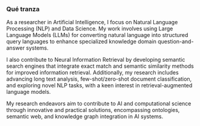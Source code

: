 ### Qué tranza
 

As a researcher in Artificial Intelligence, I focus on Natural Language Processing (NLP) and Data Science. My work involves using Large Language Models (LLMs) for converting natural language into structured query languages to enhance specialized knowledge domain question-and-answer systems.

I also contribute to Neural Information Retrieval by developing semantic search engines that integrate exact match and semantic similarity methods for improved information retrieval. Additionally, my research includes advancing long text analysis, few-shot/zero-shot document classification, and exploring novel NLP tasks, with a keen interest in retrieval-augmented language models.

My research endeavors aim to contribute to AI and computational science through innovative and practical solutions, encompassing ontologies, semantic web, and knowledge graph integration in AI systems.
